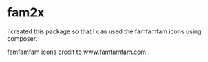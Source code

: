 fam2x
=====

I created this package so that I can used the famfamfam icons using composer.

famfamfam icons credit to www.famfamfam.com

